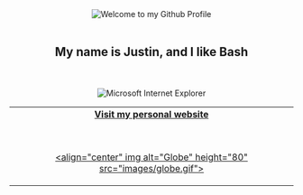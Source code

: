 <!-- "Hero" Header -->
<div align="center">
  <img src="https://github.com/JTacklin/images/welcome.png" style="max-width: 100%;" alt="Welcome to my Github Profile" />
  <br />
  <br />
  <h2>My name is Justin, and I like Bash</h2>
  <br />
  <br />

</div>

<!-- Social -->
<table width="100%" align="center">
<tr>
<td align="center">
<a href="https://jtacklin.github.io">
<strong>Visit my personal website </strong>
<br />
<br />
<br />

<p>

<align="center" img alt="Globe" height="80" src="images/globe.gif">
</a>
</p>

</td>











<!-- Footer -->

<div align="center">





 
<img src="https://github.com/JTacklin/images/ie_logo.gif" alt="Microsoft Internet Explorer" />


</div>
